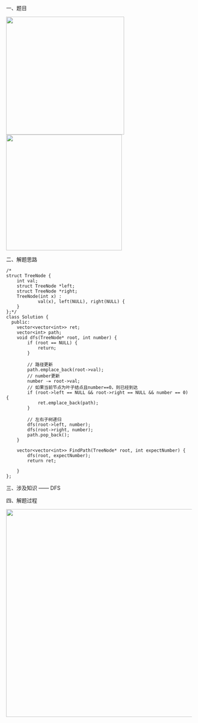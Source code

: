 一、题目

<img title="" src="file:///E:/Learn/note/剑指offer/img/2022-09-20-15-28-36-image.png" alt="" width="320" data-align="left">

<img title="" src="file:///E:/Learn/note/剑指offer/img/2022-09-20-15-29-01-image.png" alt="" width="314">

二、解题思路

```
/*
struct TreeNode {
    int val;
    struct TreeNode *left;
    struct TreeNode *right;
    TreeNode(int x) :
            val(x), left(NULL), right(NULL) {
    }
};*/
class Solution {
  public:
  	vector<vector<int>> ret;
  	vector<int> path;
	void dfs(TreeNode* root, int number) {
		if (root == NULL) {
			return;
		}

		// 路径更新
		path.emplace_back(root->val);
		// number更新
		number -= root->val;
		// 如果当前节点为叶子结点且number==0，则已经到达
		if (root->left == NULL && root->right == NULL && number == 0) {
			ret.emplace_back(path);
		} 

		// 左右子树递归
		dfs(root->left, number);
		dfs(root->right, number);
		path.pop_back();
	}

    vector<vector<int>> FindPath(TreeNode* root, int expectNumber) {
        dfs(root, expectNumber);
		return ret;

    }
};
```

三、涉及知识 —— DFS

四、解题过程

<img src="file:///E:/Learn/note/剑指offer/img/2022-09-20-15-32-19-image.png" title="" alt="" width="564">
